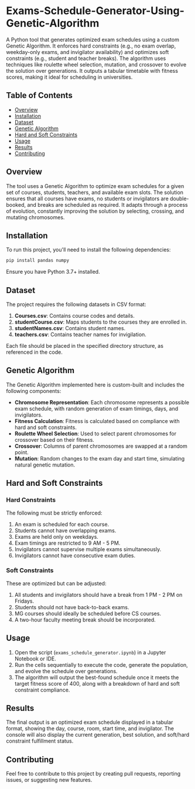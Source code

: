 # Exams-Schedule-Generator-Using-Genetic-Algorithm

A Python tool that generates optimized exam schedules using a custom Genetic Algorithm. It enforces hard constraints (e.g., no exam overlap, weekday-only exams, and invigilator availability) and optimizes soft constraints (e.g., student and teacher breaks). The algorithm uses techniques like roulette wheel selection, mutation, and crossover to evolve the solution over generations. It outputs a tabular timetable with fitness scores, making it ideal for scheduling in universities.

## Table of Contents
- [Overview](#overview)
- [Installation](#installation)
- [Dataset](#dataset)
- [Genetic Algorithm](#genetic-algorithm)
- [Hard and Soft Constraints](#hard-and-soft-constraints)
- [Usage](#usage)
- [Results](#results)
- [Contributing](#contributing)

## Overview
The tool uses a Genetic Algorithm to optimize exam schedules for a given set of courses, students, teachers, and available exam slots. The solution ensures that all courses have exams, no students or invigilators are double-booked, and breaks are scheduled as required. It adapts through a process of evolution, constantly improving the solution by selecting, crossing, and mutating chromosomes.

## Installation

To run this project, you'll need to install the following dependencies:

```bash
pip install pandas numpy
```

Ensure you have Python 3.7+ installed.

## Dataset

The project requires the following datasets in CSV format:
1. **Courses.csv**: Contains course codes and details.
2. **studentCourse.csv**: Maps students to the courses they are enrolled in.
3. **studentNames.csv**: Contains student names.
4. **teachers.csv**: Contains teacher names for invigilation.

Each file should be placed in the specified directory structure, as referenced in the code.

## Genetic Algorithm

The Genetic Algorithm implemented here is custom-built and includes the following components:
- **Chromosome Representation**: Each chromosome represents a possible exam schedule, with random generation of exam timings, days, and invigilators.
- **Fitness Calculation**: Fitness is calculated based on compliance with hard and soft constraints.
- **Roulette Wheel Selection**: Used to select parent chromosomes for crossover based on their fitness.
- **Crossover**: Columns of parent chromosomes are swapped at a random point.
- **Mutation**: Random changes to the exam day and start time, simulating natural genetic mutation.

## Hard and Soft Constraints

### Hard Constraints
The following must be strictly enforced:
1. An exam is scheduled for each course.
2. Students cannot have overlapping exams.
3. Exams are held only on weekdays.
4. Exam timings are restricted to 9 AM - 5 PM.
5. Invigilators cannot supervise multiple exams simultaneously.
6. Invigilators cannot have consecutive exam duties.

### Soft Constraints
These are optimized but can be adjusted:
1. All students and invigilators should have a break from 1 PM - 2 PM on Fridays.
2. Students should not have back-to-back exams.
3. MG courses should ideally be scheduled before CS courses.
4. A two-hour faculty meeting break should be incorporated.

## Usage

1. Open the script (`exams_schedule_generator.ipynb`) in a Jupyter Notebook or IDE.
2. Run the cells sequentially to execute the code, generate the population, and evolve the schedule over generations.
3. The algorithm will output the best-found schedule once it meets the target fitness score of 400, along with a breakdown of hard and soft constraint compliance.

## Results

The final output is an optimized exam schedule displayed in a tabular format, showing the day, course, room, start time, and invigilator. The console will also display the current generation, best solution, and soft/hard constraint fulfillment status.

## Contributing

Feel free to contribute to this project by creating pull requests, reporting issues, or suggesting new features.

